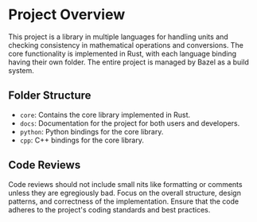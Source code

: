 # Project Overview
This project is a library in multiple languages for handling units and checking consistency in mathematical operations and conversions. The core functionality is implemented in Rust, with each language binding having their own folder. The entire project is managed by Bazel as a build system.

## Folder Structure
- `core`: Contains the core library implemented in Rust.
- `docs`: Documentation for the project for both users and developers.
- `python`: Python bindings for the core library.
- `cpp`: C++ bindings for the core library.

## Code Reviews

Code reviews should not include small nits like formatting or comments unless they are egregiously bad. Focus on the overall structure, design patterns, and correctness of the implementation. Ensure that the code adheres to the project's coding standards and best practices.